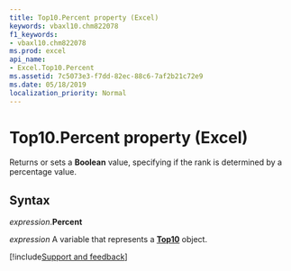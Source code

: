 ```yaml
---
title: Top10.Percent property (Excel)
keywords: vbaxl10.chm822078
f1_keywords:
- vbaxl10.chm822078
ms.prod: excel
api_name:
- Excel.Top10.Percent
ms.assetid: 7c5073e3-f7dd-82ec-88c6-7af2b21c72e9
ms.date: 05/18/2019
localization_priority: Normal
---
```



# Top10.Percent property (Excel)

Returns or sets a **Boolean** value, specifying if the rank is determined by a percentage value.


## Syntax

_expression_.**Percent**

_expression_ A variable that represents a **[Top10](Excel.Top10.md)** object.




[!include[Support and feedback](~/includes/feedback-boilerplate.md)]